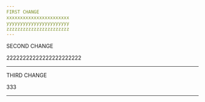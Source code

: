 ```yaml
---
FIRST CHANGE
xxxxxxxxxxxxxxxxxxxxxxx
yyyyyyyyyyyyyyyyyyyyyyy
zzzzzzzzzzzzzzzzzzzzzzz
---
```


SECOND CHANGE

22222222222222222222222

---

THIRD CHANGE

333

---
